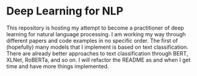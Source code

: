 # Deep Learning for NLP

This repository is hosting my attempt to become a practitioner of deep learning for natural language processing. I am working my way through different papers and code examples in no specific order. The first of (hopefully) many models that I implement is based on text classification. There are already better approaches to text classification through BERT, XLNet, RoBERTa, and so on. I will refactor the README as and when I get time and have more things implemented.
